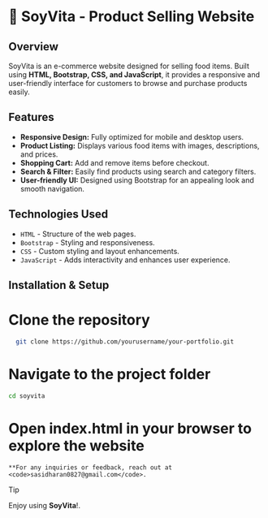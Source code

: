 # 🌱 SoyVita - Product Selling Website

## Overview
SoyVita is an e-commerce website designed for selling food items. Built using **HTML, Bootstrap, CSS, and JavaScript**, it provides a responsive and user-friendly interface for customers to browse and purchase products easily.

## Features
- **Responsive Design:** Fully optimized for mobile and desktop users.
- **Product Listing:** Displays various food items with images, descriptions, and prices.
- **Shopping Cart:** Add and remove items before checkout.
- **Search & Filter:** Easily find products using search and category filters.
- **User-friendly UI:** Designed using Bootstrap for an appealing look and smooth navigation.


## Technologies Used
- `HTML` - Structure of the web pages.
- `Bootstrap` - Styling and responsiveness.
- `CSS` - Custom styling and layout enhancements.
- `JavaScript` - Adds interactivity and enhances user experience.

## Installation & Setup
# Clone the repository
 ```bash
   git clone https://github.com/yourusername/your-portfolio.git
   ```

# Navigate to the project folder
```bash
cd soyvita
```
# Open index.html in your browser to explore the website

    **For any inquiries or feedback, reach out at <code>sasidharan0827@gmail.com</code>.

> [!TIP]
> Enjoy using <strong>SoyVita</strong>!.
